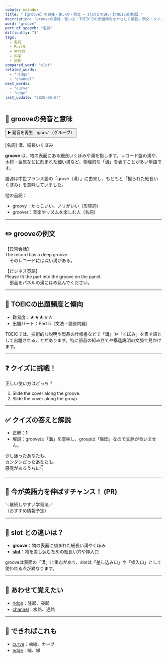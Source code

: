 ```yaml
---
robots: noindex
title: "【groove】の意味・使い方・例文 ― slotとの違い【TOEIC英単語】"
description: "grooveの意味・使い方・TOEICでの出題傾向をやさしく解説。例文・クイズ付きでslotとの違いもわかりやすく学べます。"
word: "groove"
part_of_speech: "名詞"
difficulty: "3"
tags:
  - 名詞
  - Part5
  - 中立的
  - 科学
  - 説明
compared_word: "slot"
related_words:
  - "ridge"
  - "channel"
next_words:
  - "curve"
  - "edge"
last_update: "2025-05-04"
---
```


## 🔰 grooveの発音と意味

<button class="play-audio" onclick="playTTS('groove')">
  <span class="play-audio-main">
    ▶️ 発音を再生　/ɡruːv/
  </span>
  <span class="play-audio-sub">
    （グルーヴ）
  </span>
</button>

[名詞] 溝、細長いくぼみ

**groove** は、物の表面にある細長いくぼみや溝を指します。レコード盤の溝や、木材・金属などに刻まれた細い溝など、物理的な「溝」を表すことが多い単語です。

語源は中世フランス語の「grove（溝）」に由来し、もともと「掘られた細長いくぼみ」を意味していました。

他の品詞：  
- groovy：かっこいい、ノリがいい（形容詞）
- groover：音楽やリズムを楽しむ人（名詞）

---

## ✏️ grooveの例文

【日常会話】  
The record has a deep groove.  
　そのレコードには深い溝がある。

【ビジネス英語】  
Please fit the part into the groove on the panel.  
　部品をパネルの溝にはめ込んでください。

---

## 🎯 TOEICの出題頻度と傾向

- 難易度：★★★☆☆
- 出題パート：Part 5（文法・語彙問題）

TOEICでは、技術的な説明や製品の仕様書などで「溝」や「くぼみ」を表す語として出題されることがあります。特に部品の組み立てや構造説明の文脈で見かけます。

---

## ❓ クイズに挑戦！

正しい使い方はどっち？

1. Slide the cover along the groove.  
2. Slide the cover along the group.

---

## ✅ クイズの答えと解説

- 正解：**1**
- 解説：grooveは「溝」を意味し、groupは「集団」なので文脈が合いません。

少し迷ったあなたも、  
カンタンだったあなたも、  
感覚があるうちに👇️

---

## 🚀 今が英語力を伸ばすチャンス！ (PR)

<div class="info-center">
＼継続しやすい学習法／<br>  
（おすすめ情報予定）
</div>

---

## 🤔  slot との違いは？

- **groove**：物の表面に刻まれた細長い溝やくぼみ
- **[slot](/word/slot)**：物を差し込むための細長い穴や挿入口

grooveは表面の「溝」に重点があり、slotは「差し込み口」や「挿入口」として使われる点が異なります。

---

## 🧩 あわせて覚えたい

- [ridge](/word/ridge)：隆起、突起
- [channel](/word/channel)：水路、通路

---

## 📖 できればこれも

- [curve](/word/curve)：曲線、カーブ
- [edge](/word/edge)：端、縁

<!-- cvid: aid25_bid09 -->
